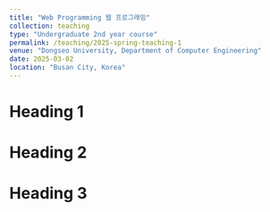 ```yaml
---
title: "Web Programming 웹 프로그래밍"
collection: teaching
type: "Undergraduate 2nd year course"
permalink: /teaching/2025-spring-teaching-1
venue: "Dongseo University, Department of Computer Engineering"
date: 2025-03-02
location: "Busan City, Korea"
---
```


Heading 1
======

Heading 2
======

Heading 3
======
